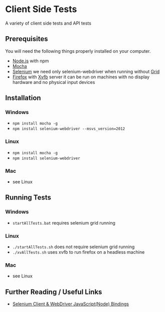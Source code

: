 # Client Side Tests
A variety of client side tests and API tests

## Prerequisites
You will need the following things properly installed on your computer.
* [Node.js](http://nodejs.org/) with npm
* [Mocha](http://mochajs.org/)
* [Selenium](http://www.seleniumhq.org/) we need only selenium-webdriver when running without [Grid](https://github.com/SeleniumHQ/selenium/wiki/Grid2)
* [Firefox](https://www.mozilla.org/) with [Xvfb](http://www.x.org/archive/X11R7.6/doc/man/man1/Xvfb.1.xhtml) server it can be run on machines with no display hardware and no physical input devices

## Installation
### Windows
* `npm install mocha -g`
* `npm install selenium-webdriver --msvs_version=2012`

### Linux
* `npm install mocha -g`
* `npm install selenium-webdriver`

### Mac
* see Linux

## Running Tests
### Windows
* `startAllTests.bat` requires selenium grid running

### Linux
* `./startAllTests.sh` does not require selenium grid running
* `./xvAllTests.sh` uses xvfb to run firefox on a headless machine

### Mac
* see Linux

## Further Reading / Useful Links
* [Selenium Client & WebDriver JavaScript(Node) Bindings](http://seleniumhq.github.io/selenium/docs/api/javascript/index.html)
